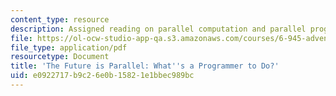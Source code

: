 ```yaml
---
content_type: resource
description: Assigned reading on parallel computation and parallel programming.
file: https://ol-ocw-studio-app-qa.s3.amazonaws.com/courses/6-945-adventures-in-advanced-symbolic-programming-spring-2009/e0922717b9c26e0b15821e1bbec989bc_MIT6_945s09_read02_parallel.pdf
file_type: application/pdf
resourcetype: Document
title: 'The Future is Parallel: What''s a Programmer to Do?'
uid: e0922717-b9c2-6e0b-1582-1e1bbec989bc
---
```

